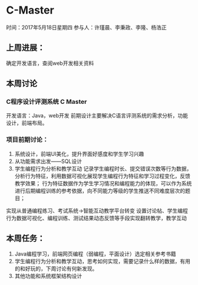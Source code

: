 # C-Master
时间：2017年5月18日星期四
参与人：许瑾晨、李秉政、李隆、杨浩正
## 上周进展：
确定开发语言，查阅web开发相关资料
## 本周讨论
### C程序设计评测系统 C Master
开发语言：Java，web开发
前期设计主要解决C语言评测系统的需求分析，功能设计，前端布局。
### 项目前期讨论：
1. 系统设计，前端UI美化，提升界面好感度和学生学习兴趣
2. 从功能需求出发——SQL设计
3. 学生编程行为分析和教学互动
记录学生编程时长、提交错误次数等行为数据，分析行为特征，利用数据可视化展现学生编程行为特征和学习过程变化，反馈教学效果；
行为特征数据作为学生学习情况和编程能力的体现，可以作为系统进行后期编程训练的参考依据，向不同能力等级的学生推送不同难度层次的题目；

实现从普通编程练习、考试系统->智能互动教学平台转变
设置讨论帖、学生编程行为数据可视化、编程训练、测试结果动态反馈等手段实现翻转教学，教学互动

## 本周任务：
1. Java编程学习，前端网页编程（弱编程，平面设计）选定相关参考书籍
2. 学生编程行为分析和教学互动，思考如何实现，需要记录什么样的数据，有用的和好玩的，下周讨论有何新发现。
3. 其他功能和系统框架结构设计

